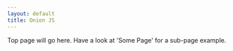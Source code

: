 ```yaml
---
layout: default
title: Onion JS
---
```


Top page will go here. Have a look at 'Some Page' for a sub-page example.

